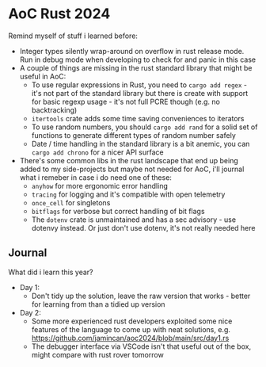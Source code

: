 # AoC Rust 2024

Remind myself of stuff i learned before:

* Integer types silently wrap-around on overflow in rust release mode. Run
  in debug mode when developing to check for and panic in this case
* A couple of things are missing in the rust standard library that might
  be useful in AoC:
  * To use regular expressions in Rust, you need to `cargo add regex` - it's
    not part of the standard library but there is create with support for
    basic regexp usage - it's not full PCRE though (e.g. no backtracking)
  * `itertools` crate adds some time saving conveniences to iterators
  * To use random numbers, you should `cargo add rand` for a solid set of
    functions to generate different types of random number safely
  * Date / time handling in the standard library is a bit anemic, you
    can `cargo add chrono` for a nicer API surface
* There's some common libs in the rust landscape that end up being added
  to my side-projects but maybe not needed for AoC, i'll journal what i
  remeber in case i do need one of these:
  * `anyhow` for more ergonomic error handling
  * `tracing` for logging and it's compatible with open telemetry
  * `once_cell` for singletons
  * `bitflags` for verbose but correct handling of bit flags
  * The `dotenv` crate is unmaintained and has a sec advisory - use dotenvy
    instead. Or just don't use dotenv, it's not really needed here

## Journal

What did i learn this year?

* Day 1:
  * Don't tidy up the solution, leave the raw version that works - better for
  learning from than a tidied up version
* Day 2:
  * Some more experienced rust developers exploited some nice features of the
  language to come up with neat solutions, e.g. https://github.com/jamincan/aoc2024/blob/main/src/day1.rs
  * The debugger interface via VSCode isn't that useful out of the box, might compare with rust rover tomorrow
